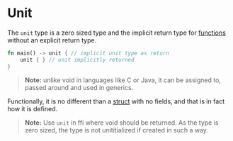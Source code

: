 # Unit
The `unit` type is a zero sized type and the implicit return type for [functions](../functions.md) without an explicit return type.

```rs
fn main() -> unit { // implicit unit type as return
    unit { } // unit implicitly returned
}
```

>**Note:** unlike void in languages like C or Java, it can be assigned to, passed around and used in generics.

Functionally, it is no different than a [struct](../structs.md) with no fields, and that is in fact how it is defined.

>**Note:** Use `unit` in ffi where void should be returned. As the type is zero sized, the type is not unititialized if created in such a way.